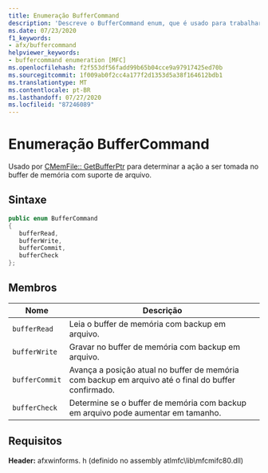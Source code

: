 ```yaml
---
title: Enumeração BufferCommand
description: 'Descreve o BufferCommand enum, que é usado para trabalhar com arquivos de memória por meio de CMemFile:: GetBufferPtr ()'
ms.date: 07/23/2020
f1_keywords:
- afx/buffercommand
helpviewer_keywords:
- buffercommand enumeration [MFC]
ms.openlocfilehash: f2f553df56fadd99b65b04cce9a97917425ed70b
ms.sourcegitcommit: 1f009ab0f2cc4a177f2d1353d5a38f164612bdb1
ms.translationtype: MT
ms.contentlocale: pt-BR
ms.lasthandoff: 07/27/2020
ms.locfileid: "87246089"
---
```

# <a name="buffercommand-enumeration"></a>Enumeração BufferCommand

Usado por [CMemFile:: GetBufferPtr](cmemfile-class.md#getbufferptr) para determinar a ação a ser tomada no buffer de memória com suporte de arquivo.

## <a name="syntax"></a>Sintaxe

``` cpp
public enum BufferCommand
{
   bufferRead,
   bufferWrite,
   bufferCommit,
   bufferCheck
};
```

## <a name="members"></a>Membros

|Nome|Descrição|
|-|-|
| `bufferRead` | Leia o buffer de memória com backup em arquivo. |
| `bufferWrite` | Gravar no buffer de memória com backup em arquivo. |
| `bufferCommit` | Avança a posição atual no buffer de memória com backup em arquivo até o final do buffer confirmado. |
| `bufferCheck` | Determine se o buffer de memória com backup em arquivo pode aumentar em tamanho. |

## <a name="requirements"></a>Requisitos

**Header:** afxwinforms. h (definido no assembly atlmfc\lib\mfcmifc80.dll)
